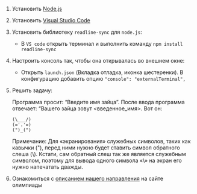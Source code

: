 1. Установить [Node.js](https://nodejs.org/en/)

2. Установить [Visual Studio Code](https://code.visualstudio.com/)

3. Установить библиотеку `readline-sync` для  `node.js`:
   * В `VS code` открыть терминал и выполнить команду `npm install readline-sync`

4. Настроить консоль так, чтобы она открывалась во внешнем окне:
   * Открыть `launch.json` (Вкладка отладка, иконка шестеренки). В конфигурацию добавить опцию `"console": "externalTerminal",`

5. Решить задачу:

   Программа просит: “Введите имя зайца”. После ввода программа отвечает: “Вашего зайца зовут <введенное_имя>. Вот он:

   ```
   (\___/) 
   (='.'=) 
   (")_(")
   ```

   Примечание: Для «экранирования» служебных символов, таких как кавычки ("), перед ними нужно будет ставить символ обратного слеша (\\). Кстати, сам обратный слеш так же является служебным символом, поэтому для вывода одного символа «\» на экран его нужно напечатать дважды. 

6. Ознакомиться с [описанием нашего направления](http://nti-contest.ru/profiles/irs/) на сайте олимпиады